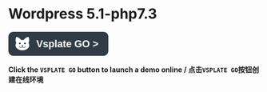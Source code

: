 # Wordpress 5.1-php7.3

<a href="https://www.vsplate.com/?docker-compose=https://github.com/vsplate/dcenvs/wordpress/5.1-php7.3"><img alt="VSPLATE GO" src="https://raw.githubusercontent.com/vsplate/images/master/vsgo_btn.png" width="200px"></a>

**Click the `VSPLATE GO` button to launch a demo online / 点击`VSPLATE GO`按钮创建在线环境**